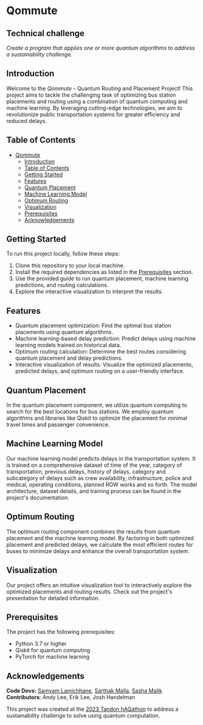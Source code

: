 # Qommute


## Technical challenge

_Create a program that applies one or more quantum algorithms to address a sustainability challenge._


## Introduction
Welcome to the *Qommute* - Quantum Routing and Placement Project! This project aims to tackle the challenging task of optimizing bus station placements and routing using a combination of quantum computing and machine learning. By leveraging cutting-edge technologies, we aim to revolutionize public transportation systems for greater efficiency and reduced delays.

## Table of Contents
- [Qommute](#qommute)
  - [Introduction](#introduction)
  - [Table of Contents](#table-of-contents)
  - [Getting Started](#getting-started)
  - [Features](#features)
  - [Quantum Placement](#quantum-placement)
  - [Machine Learning Model](#machine-learning-model)
  - [Optimum Routing](#optimum-routing)
  - [Visualization](#visualization)
  - [Prerequisites](#prerequisites)
  - [Acknowledgements](#acknowledgements)

## Getting Started
To run this project locally, follow these steps:

1. Clone this repository to your local machine.
2. Install the required dependencies as listed in the [Prerequisites](#prerequisites) section.
4. Use the provided guide to run quantum placement, machine learning predictions, and routing calculations.
5. Explore the interactive visualization to interpret the results.

## Features
- Quantum placement optimization: Find the optimal bus station placements using quantum algorithms.
- Machine learning-based delay prediction: Predict delays using machine learning models trained on historical data.
- Optimum routing calculation: Determine the best routes considering quantum placement and delay predictions.
- Interactive visualization of results: Visualize the optimized placements, predicted delays, and optimum routing on a user-friendly interface.

## Quantum Placement
In the quantum placement component, we utilize quantum computing to search for the best locations for bus stations. We employ quantum algorithms and libraries like Qiskit to optimize the placement for minimal travel times and passenger convenience.

## Machine Learning Model
Our machine learning model predicts delays in the transportation system. It is trained on a comprehensive dataset of time of the year, category of transportation, previous delays, history of delays, category and subcategory of delays such as crew availability, infrastructure, police and medical, operating conditions, planned ROW works and so forth. The model architecture, dataset details, and training process can be found in the project's documentation.

## Optimum Routing
The optimum routing component combines the results from quantum placement and the machine learning model. By factoring in both optimized placement and predicted delays, we calculate the most efficient routes for buses to minimize delays and enhance the overall transportation system.

## Visualization
Our project offers an intuitive visualization tool to interactively explore the optimized placements and routing results. Check out the project's presentation for detailed information.

## Prerequisites
The project has the following prerequisites:

- Python 3.7 or higher
- Qiskit for quantum computing
- PyTorch for machine learning


## Acknowledgements

**Code Devs:** [Samyam Lamichhane](https://github.com/declansam), [Sarthak Malla](https://github.com/Sarthak-Malla), [Sasha Malik](https://github.com/Sasha-Malik)   
**Contributors**: Andy Lee, Erik Lee, Josh Handelman 

This project was created at the [2023 Tandon hAQathon](https://wp.nyu.edu/haqathon/) to address a sustainability challenge to solve using quantum computation.  
